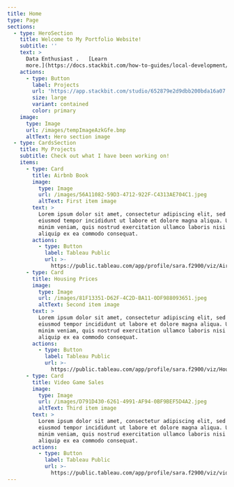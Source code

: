 ```yaml
---
title: Home
type: Page
sections:
  - type: HeroSection
    title: Welcome to My Portfolio Website!
    subtitle: ''
    text: >
      Data Enthusiast .   [Learn
      more.](https://docs.stackbit.com/how-to-guides/local-development/)
    actions:
      - type: Button
        label: Projects
        url: 'https://app.stackbit.com/studio/652879e2d9dbb200bda16a07'
        size: large
        variant: contained
        color: primary
    image:
      type: Image
      url: /images/tempImageAzkGfe.bmp
      altText: Hero section image
  - type: CardsSection
    title: My Projects
    subtitle: Check out what I have been working on!
    items:
      - type: Card
        title: Airbnb Book
        image:
          type: Image
          url: /images/56A11082-59D3-4712-922F-C4313AE704C1.jpeg
          altText: First item image
        text: >
          Lorem ipsum dolor sit amet, consectetur adipiscing elit, sed do
          eiusmod tempor incididunt ut labore et dolore magna aliqua. Ut enim ad
          minim veniam, quis nostrud exercitation ullamco laboris nisi ut
          aliquip ex ea commodo consequat.
        actions:
          - type: Button
            label: Tableau Public
            url: >-
              https://public.tableau.com/app/profile/sara.f2900/viz/Airbnbbook_16959281352180/AirbnbDash
      - type: Card
        title: Housing Prices
        image:
          type: Image
          url: /images/81F13351-D62F-4C2D-BA11-0DF988093651.jpeg
          altText: Second item image
        text: >
          Lorem ipsum dolor sit amet, consectetur adipiscing elit, sed do
          eiusmod tempor incididunt ut labore et dolore magna aliqua. Ut enim ad
          minim veniam, quis nostrud exercitation ullamco laboris nisi ut
          aliquip ex ea commodo consequat.
        actions:
          - type: Button
            label: Tableau Public
            url: >-
              https://public.tableau.com/app/profile/sara.f2900/viz/HousePrice_16967252418080/HousePrice
      - type: Card
        title: Video Game Sales
        image:
          type: Image
          url: /images/D791D430-6261-4991-AF94-0BF9BEF5D4A2.jpeg
          altText: Third item image
        text: >
          Lorem ipsum dolor sit amet, consectetur adipiscing elit, sed do
          eiusmod tempor incididunt ut labore et dolore magna aliqua. Ut enim ad
          minim veniam, quis nostrud exercitation ullamco laboris nisi ut
          aliquip ex ea commodo consequat.
        actions:
          - type: Button
            label: Tableau Public
            url: >-
              https://public.tableau.com/app/profile/sara.f2900/viz/videogamesales_16959203635510/Dashboard1
---
```

